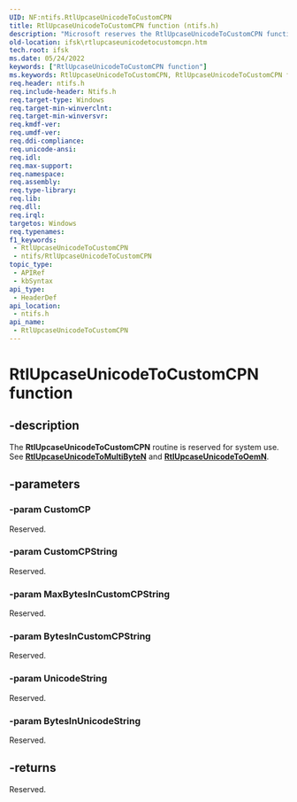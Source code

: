 ```yaml
---
UID: NF:ntifs.RtlUpcaseUnicodeToCustomCPN
title: RtlUpcaseUnicodeToCustomCPN function (ntifs.h)
description: "Microsoft reserves the RtlUpcaseUnicodeToCustomCPN function for internal use only. Don't use this function in your code."
old-location: ifsk\rtlupcaseunicodetocustomcpn.htm
tech.root: ifsk
ms.date: 05/24/2022
keywords: ["RtlUpcaseUnicodeToCustomCPN function"]
ms.keywords: RtlUpcaseUnicodeToCustomCPN, RtlUpcaseUnicodeToCustomCPN function [Installable File System Drivers], ifsk.rtlupcaseunicodetocustomcpn, ntifs/RtlUpcaseUnicodeToCustomCPN, rtlref_d60b8055-e672-4cc6-be0f-f9a23a202368.xml
req.header: ntifs.h
req.include-header: Ntifs.h
req.target-type: Windows
req.target-min-winverclnt: 
req.target-min-winversvr: 
req.kmdf-ver: 
req.umdf-ver: 
req.ddi-compliance: 
req.unicode-ansi: 
req.idl: 
req.max-support: 
req.namespace: 
req.assembly: 
req.type-library: 
req.lib: 
req.dll: 
req.irql: 
targetos: Windows
req.typenames: 
f1_keywords:
 - RtlUpcaseUnicodeToCustomCPN
 - ntifs/RtlUpcaseUnicodeToCustomCPN
topic_type:
 - APIRef
 - kbSyntax
api_type:
 - HeaderDef
api_location:
 - ntifs.h
api_name:
 - RtlUpcaseUnicodeToCustomCPN
---
```


# RtlUpcaseUnicodeToCustomCPN function

## -description

The **RtlUpcaseUnicodeToCustomCPN** routine is reserved for system use. See [**RtlUpcaseUnicodeToMultiByteN**](nf-ntifs-rtlupcaseunicodetomultibyten.md) and [**RtlUpcaseUnicodeToOemN**](nf-ntifs-rtlupcaseunicodetooemn.md).

## -parameters

### -param CustomCP

Reserved.

### -param CustomCPString

Reserved.

### -param MaxBytesInCustomCPString

Reserved.

### -param BytesInCustomCPString

Reserved.

### -param UnicodeString

Reserved.

### -param BytesInUnicodeString

Reserved.

## -returns

Reserved.
